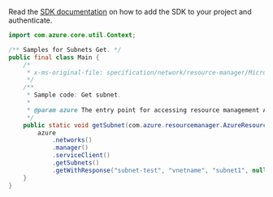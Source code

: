 Read the [SDK documentation](https://github.com/Azure/azure-sdk-for-java/blob/azure-resourcemanager_2.11.0/sdk/resourcemanager/azure-resourcemanager/README.md) on how to add the SDK to your project and authenticate.

```java
import com.azure.core.util.Context;

/** Samples for Subnets Get. */
public final class Main {
    /*
     * x-ms-original-file: specification/network/resource-manager/Microsoft.Network/stable/2021-05-01/examples/SubnetGet.json
     */
    /**
     * Sample code: Get subnet.
     *
     * @param azure The entry point for accessing resource management APIs in Azure.
     */
    public static void getSubnet(com.azure.resourcemanager.AzureResourceManager azure) {
        azure
            .networks()
            .manager()
            .serviceClient()
            .getSubnets()
            .getWithResponse("subnet-test", "vnetname", "subnet1", null, Context.NONE);
    }
}
```
